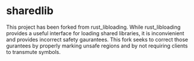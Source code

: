 # sharedlib

This project has been forked from rust_libloading. While rust_libloading provides a useful interface for loading shared libraries, it is inconvienient and provides incorrect safety gaurantees. This fork seeks to correct those gurantees by properly marking unsafe regions and by not requiring clients to transmute symbols.
